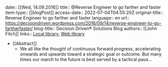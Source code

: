 date:: [[Wed, 14.09.2016]]
title:: @Reverse Engineer to go farther and faster
item-type:: [[blogPost]]
access-date:: 2022-07-04T04:55:20Z
original-title:: Reverse Engineer to go farther and faster
language:: en
url:: https://decisiondriven.wordpress.com/2016/09/14/reverse-engineer-to-go-fartherfaster/
blog-title:: Decision Driven® Solutions Blog
authors:: [[John Fitch]]
links:: [Local library](zotero://select/library/items/GVG2I62F), [Web library](https://www.zotero.org/users/6520516/items/GVG2I62F)

- [[Abstract]]
	- We all like the thought of continuous forward progress, accelerating onwards and upwards toward a strategic goal or outcome. But many times our march to the future is best served by a tactical paus…